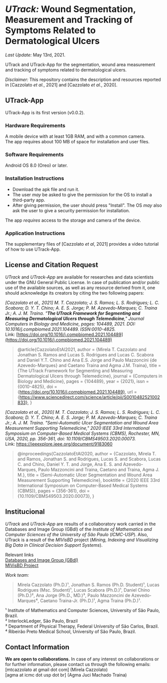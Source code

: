 # ***UTrack:***  Wound Segmentation, Measurement and Tracking of Symptoms Related to Dermatological Ulcers
*Last Update:* May 13rd, 2021.  

UTrack and UTrack-App for the segmentation, wound area measurement and tracking of symptoms related to dermatological ulcers.  

*Disclaimer:* This repository contains the description and resources reported in [Cazzolato *et al.*, 2021] and [Cazzolato *et al.*, 2020].  

## UTrack-App  

UTrack-App is its first version (v0.0.2).    

### Hardware Requirements  

A mobile device with at least 1GB RAM, and with a common camera.  
The app requires about 100 MB of space for installation and user files.  

### Software Requirements  

Android OS 8.0 (Oreo) or later.  

### Installation Instructions  

- Download the apk file and run it.  
- The user *may* be asked to give the permission for the OS to install a third-party app.  
- After giving permission, the user should press "Install". The OS *may* also ask the user to give a security permission for installation.  

The app *requires* access to the storage and camera of the device.  

### Application Instructions  

The supplementary files of [Cazzolato *et al*, 2021] provides a video tutorial of how to use UTrack-App.  

## License and Citation Request  
*UTrack* and *UTrack-App* are available for researches and data scientists under the GNU General Public License. In case of publication and/or public use of the available sources, as well as any resource derived from it, one should acknowledge its creators by citing the two following papers:
  
*[Cazzolato *et al.*, 2021] M. T. Cazzolato; J. S. Ramos; L. S. Rodrigues; L. C. Scabora; D. Y. T. Chino; A. E. S. Jorge; P. M. Azevedo-Marques; C. Traina Jr.; A. J. M. Traina. "**The UTrack Framework for Segmenting and Measuring Dermatological Ulcers through Telemedicine**,"  Journal *Computers in Biology and Medicine*, pages: 104489, 2021. DOI: 10.1016/j.compbiomed.2021.104489. ISSN:0010-4825.*  
Link: [https://doi.org/10.1016/j.compbiomed.2021.104489](https://doi.org/10.1016/j.compbiomed.2021.104489)
  
> @article{CazzolatoEtAl2021,
    author      = {Mirela T. Cazzolato and Jonathan S. Ramos and Lucas S. Rodrigues and Lucas C. Scabora and Daniel Y.T. Chino and Ana E.S. Jorge and Paulo Mazzoncini {de Azevedo-Marques} and Caetano Traina and Agma J.M. Traina},
    title       = {The UTrack Framework for Segmenting and Measuring Dermatological Ulcers through Telemedicine},
    journal     = {Computers in Biology and Medicine},
    pages       = {104489},
    year        = {2021},
    issn        = {0010-4825},
    doi         = {https://doi.org/10.1016/j.compbiomed.2021.104489},
    url         = {https://www.sciencedirect.com/science/article/pii/S0010482521002833},
}
  
*[Cazzolato et  al., 2020] M. T. Cazzolato; J. S. Ramos; L. S. Rodrigues; L. C. Scabora; D. Y. T. Chino; A. E. S. Jorge; P. M. Azevedo-Marques; C. Traina Jr.; A. J. M. Traina. "Semi-Automatic Ulcer Segmentation and Wound Area Measurement Supporting Telemedicine,"  _2020 IEEE 33rd International Symposium on Computer-Based Medical Systems (CBMS)_, Rochester, MN, USA, 2020, pp. 356-361, doi: 10.1109/CBMS49503.2020.00073.*\
Link: https://ieeexplore.ieee.org/document/9183060
  
> @inproceedings{CazzolatoEtAl2020,
    author      = {Cazzolato, Mirela T. and Ramos, Jonathan S. and Rodrigues, Lucas S. and Scabora, Lucas C. and Chino, Daniel Y. T. and Jorge, Ana E. S. and Azevedo-Marques, Paulo Mazzoncini and Traina, Caetano and Traina, Agma J. M.},
    title       = {Semi-Automatic Ulcer Segmentation and Wound Area Measurement Supporting Telemedicine}, 
    booktitle   = {2020 IEEE 33rd International Symposium on Computer-Based Medical Systems (CBMS)}, 
    pages       = {356-361},
    doi         = {10.1109/CBMS49503.2020.00073},
}

## Institucional  
*UTrack* and *UTrack-App* are results of a collaboratory work carried in the Databases and Image Group (GBdI) of the *Institute of Mathematics and Computer Sciences of the University of São Paulo* (*ICMC-USP*). Also, UTrack is a result of the *MIVisBD* project (*Mining, Indexing and Visualizing Big Data in Clinical Decision Support Systems*).  

Relevant links  
[Databases and Image Group (GBdI)](http://www.gbdi.icmc.usp.br/)  
[MIVisBD Project](http://gbdi.icmc.usp.br/project/MIVisBD/)  

_Work team:_  
> Mirela Cazzolato (Ph.D.)¹, Jonathan S. Ramos (Ph.D. Student)¹, Lucas Rodrigues (Msc. Student)¹, Lucas Scabora (Ph.D.)¹, Daniel Chino (Ph.D.)², Ana Jorge (Ph.D., MD.)³, Paulo Mazzoncini de Azevedo-Marques⁴, Caetano Traina-Jr. (Ph.D.)¹, Agma Traina (Ph.D.)¹.  

¹ Institute of Mathematics and Computer Sciences, University of São Paulo, Brazil.  
² InterlockLedger, São Paulo, Brazil  
³ Department of Physical Therapy, Federal University of São Carlos, Brazil.  
⁴ Ribeirão Preto Medical School, University of São Paulo, Brazil.  

## Contact Information  

**We are open to collaborations.** In case of any interest on collaborations or for further information, please contact us through the following emails:  
[mtcazzolato at gmail dot com] (Mirela Cazzolato)  
[agma at icmc dot usp dot br] (Agma Juci Machado Traina)  

